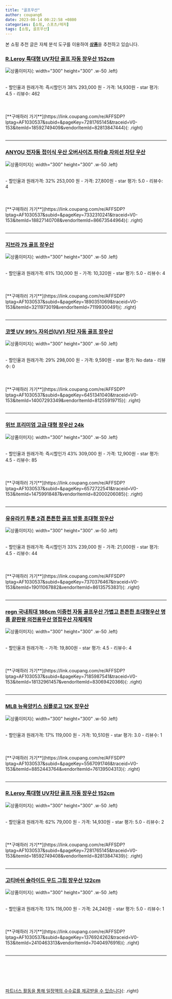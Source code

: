 ```yaml
---
title: "골프우산"
author: coupang6
date: 2023-08-14 00:22:58 +0800
categories: [쇼핑, 스포츠/레저]
tags: [쇼핑, 골프우산]
---
```


본 쇼핑 추천 글은 자체 분석 도구를 이용하여 [**상품**](https://link.coupang.com/a/bao1ui)을 추천하고 있습니다.

### [R.Leroy 특대형 UV차단 골프 자동 장우산 152cm](https://link.coupang.com/re/AFFSDP?lptag=AF1030537&subid=&pageKey=7281765145&traceid=V0-153&itemId=18592749409&vendorItemId=82813847444)

![상품이미지](https://thumbnail7.coupangcdn.com/thumbnails/remote/230x230ex/image/vendor_inventory/66f0/9b10473078df21aee23643edc6d4bc25e5a47fd3a84b5957f2c8a0187424.jpg){: width="300" height="300" .w-50 .left}


<br>
- 할인율과 원래가격: 즉시할인가 38%  293,000   원
- 가격: 14,930원
- star 평가: 4.5
- 리뷰수: 462
<br>
<br>
<br>
<br>
[**구매하러 가기**](https://link.coupang.com/re/AFFSDP?lptag=AF1030537&subid=&pageKey=7281765145&traceid=V0-153&itemId=18592749409&vendorItemId=82813847444){: .right}
<br>
<br>

---

### [ANYOU 전자동 접이식 우산 오버사이즈 파라솔 자외선 차단 우산](https://link.coupang.com/re/AFFSDP?lptag=AF1030537&subid=&pageKey=7332310241&traceid=V0-153&itemId=18827140708&vendorItemId=86673544964)

![상품이미지](https://thumbnail9.coupangcdn.com/thumbnails/remote/230x230ex/image/vendor_inventory/02aa/03acb207f7637667ed6e63a202b6fa8eb816efc2f6f54e4c05de2784eede.jpg){: width="300" height="300" .w-50 .left}


<br>
- 할인율과 원래가격: 32%  253,000   원
- 가격: 27,800원
- star 평가: 5.0
- 리뷰수: 4
<br>
<br>
<br>
<br>
[**구매하러 가기**](https://link.coupang.com/re/AFFSDP?lptag=AF1030537&subid=&pageKey=7332310241&traceid=V0-153&itemId=18827140708&vendorItemId=86673544964){: .right}
<br>
<br>

---

### [지브라 75 골프 장우산](https://link.coupang.com/re/AFFSDP?lptag=AF1030537&subid=&pageKey=1890351069&traceid=V0-153&itemId=3211973019&vendorItemId=71199300491)

![상품이미지](https://thumbnail7.coupangcdn.com/thumbnails/remote/230x230ex/image/retail/images/2965875656742333-7226e9e6-b2a4-47c6-97a4-780c82641d2f.jpg){: width="300" height="300" .w-50 .left}


<br>
- 할인율과 원래가격: 61%  130,000   원
- 가격: 10,320원
- star 평가: 5.0
- 리뷰수: 4
<br>
<br>
<br>
<br>
[**구매하러 가기**](https://link.coupang.com/re/AFFSDP?lptag=AF1030537&subid=&pageKey=1890351069&traceid=V0-153&itemId=3211973019&vendorItemId=71199300491){: .right}
<br>
<br>

---

### [코멧 UV 99% 자외선(UV) 차단 자동 골프 장우산](https://link.coupang.com/re/AFFSDP?lptag=AF1030537&subid=&pageKey=6451341040&traceid=V0-153&itemId=14007293349&vendorItemId=81255919715)

![상품이미지](https://thumbnail10.coupangcdn.com/thumbnails/remote/230x230ex/image/retail/images/30339499856875-d5357bb9-74e4-4698-9e22-8a6e156e39ec.jpg){: width="300" height="300" .w-50 .left}


<br>
- 할인율과 원래가격: 29%  298,000   원
- 가격: 9,590원
- star 평가: No data
- 리뷰수: 0
<br>
<br>
<br>
<br>
[**구매하러 가기**](https://link.coupang.com/re/AFFSDP?lptag=AF1030537&subid=&pageKey=6451341040&traceid=V0-153&itemId=14007293349&vendorItemId=81255919715){: .right}
<br>
<br>

---

### [위브 프리미엄 고급 대형 장우산 24k](https://link.coupang.com/re/AFFSDP?lptag=AF1030537&subid=&pageKey=6572722541&traceid=V0-153&itemId=14759918487&vendorItemId=82000206085)

![상품이미지](https://thumbnail6.coupangcdn.com/thumbnails/remote/230x230ex/image/retail/images/2329949763878263-c2da23e5-2b25-45ac-924f-1e489de7f16a.jpg){: width="300" height="300" .w-50 .left}


<br>
- 할인율과 원래가격: 즉시할인가 43%  309,000   원
- 가격: 12,900원
- star 평가: 4.5
- 리뷰수: 85
<br>
<br>
<br>
<br>
[**구매하러 가기**](https://link.coupang.com/re/AFFSDP?lptag=AF1030537&subid=&pageKey=6572722541&traceid=V0-153&itemId=14759918487&vendorItemId=82000206085){: .right}
<br>
<br>

---

### [유유라키 투톤 2겹 튼튼한 골프 방풍 초대형 장우산](https://link.coupang.com/re/AFFSDP?lptag=AF1030537&subid=&pageKey=7370376467&traceid=V0-153&itemId=19011067882&vendorItemId=86135753831)

![상품이미지](https://thumbnail7.coupangcdn.com/thumbnails/remote/230x230ex/image/vendor_inventory/01e2/ada2c9482ccae19c3a148e584fa4033ba408f4bc49d50179b90aeef9d2ee.png){: width="300" height="300" .w-50 .left}


<br>
- 할인율과 원래가격: 즉시할인가 33%  239,000   원
- 가격: 21,000원
- star 평가: 4.5
- 리뷰수: 44
<br>
<br>
<br>
<br>
[**구매하러 가기**](https://link.coupang.com/re/AFFSDP?lptag=AF1030537&subid=&pageKey=7370376467&traceid=V0-153&itemId=19011067882&vendorItemId=86135753831){: .right}
<br>
<br>

---

### [regn 국내최대 186cm 이중천 자동 골프우산 가볍고 튼튼한 초대형우산 명품 끝판왕 의전용우산 영접우산 자체제작](https://link.coupang.com/re/AFFSDP?lptag=AF1030537&subid=&pageKey=7185987541&traceid=V0-153&itemId=18132961457&vendorItemId=83069420366)

![상품이미지](https://thumbnail8.coupangcdn.com/thumbnails/remote/230x230ex/image/vendor_inventory/8436/a912139d116c5474592a0b9aa6ea42b6377e810e941b7c06b3a436a23dfc.jpg){: width="300" height="300" .w-50 .left}


<br>
- 할인율과 원래가격: 
- 가격: 19,800원
- star 평가: 4.5
- 리뷰수: 4
<br>
<br>
<br>
<br>
[**구매하러 가기**](https://link.coupang.com/re/AFFSDP?lptag=AF1030537&subid=&pageKey=7185987541&traceid=V0-153&itemId=18132961457&vendorItemId=83069420366){: .right}
<br>
<br>

---

### [MLB 뉴욕양키스 심플로고 12K 장우산](https://link.coupang.com/re/AFFSDP?lptag=AF1030537&subid=&pageKey=5567091746&traceid=V0-153&itemId=8852443764&vendorItemId=76139504313)

![상품이미지](https://thumbnail10.coupangcdn.com/thumbnails/remote/230x230ex/image/retail/images/217925411510110-cc422a9e-57d8-4b8a-99cb-1390c85143a3.jpg){: width="300" height="300" .w-50 .left}


<br>
- 할인율과 원래가격: 17%  119,000   원
- 가격: 10,510원
- star 평가: 3.0
- 리뷰수: 1
<br>
<br>
<br>
<br>
[**구매하러 가기**](https://link.coupang.com/re/AFFSDP?lptag=AF1030537&subid=&pageKey=5567091746&traceid=V0-153&itemId=8852443764&vendorItemId=76139504313){: .right}
<br>
<br>

---

### [R.Leroy 특대형 UV차단 골프 자동 장우산 152cm](https://link.coupang.com/re/AFFSDP?lptag=AF1030537&subid=&pageKey=7281765145&traceid=V0-153&itemId=18592749408&vendorItemId=82813847439)

![상품이미지](https://thumbnail6.coupangcdn.com/thumbnails/remote/230x230ex/image/vendor_inventory/d158/82bb7dcd7acf77e4fd6604cc29fa93a20e2928cde3953d932711ca37856a.jpg){: width="300" height="300" .w-50 .left}


<br>
- 할인율과 원래가격: 62%  79,000   원
- 가격: 14,930원
- star 평가: 5.0
- 리뷰수: 2
<br>
<br>
<br>
<br>
[**구매하러 가기**](https://link.coupang.com/re/AFFSDP?lptag=AF1030537&subid=&pageKey=7281765145&traceid=V0-153&itemId=18592749408&vendorItemId=82813847439){: .right}
<br>
<br>

---

### [고티바쉬 슬라이드 우드 그립 장우산 122cm](https://link.coupang.com/re/AFFSDP?lptag=AF1030537&subid=&pageKey=1376924262&traceid=V0-153&itemId=2410463313&vendorItemId=70404976916)

![상품이미지](https://thumbnail7.coupangcdn.com/thumbnails/remote/230x230ex/image/retail/images/15316491899677-26e2f230-e10f-4388-8a9c-98464ba8df3d.jpg){: width="300" height="300" .w-50 .left}


<br>
- 할인율과 원래가격: 13%  116,000   원
- 가격: 24,240원
- star 평가: 5.0
- 리뷰수: 1
<br>
<br>
<br>
<br>
[**구매하러 가기**](https://link.coupang.com/re/AFFSDP?lptag=AF1030537&subid=&pageKey=1376924262&traceid=V0-153&itemId=2410463313&vendorItemId=70404976916){: .right}
<br>
<br>

---
<br><br><br><br><br> [파트너스 활동을 통해 일정액의 수수료를 제공받을 수 있습니다](https://link.coupang.com/a/bao1ui){: .right}